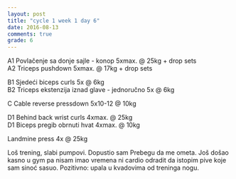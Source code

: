 ```yaml
---
layout: post
title: "cycle 1 week 1 day 6"
date: 2016-08-13
comments: true
grade: 6
---
```


A1 Povlačenje sa donje sajle - konop 5xmax. @ 25kg + drop sets     
A2 Triceps pushdown 5xmax. @ 17kg + drop sets    

B1 Sjedeći biceps curls 5x @ 6kg  
B2 Triceps ekstenzija iznad glave - jednoručno 5x @ 6kg    

C Cable reverse pressdown 5x10-12 @ 10kg     
 
D1 Behind back wrist curls 4xmax. @ 25kg  
D1 Biceps pregib obrnuti hvat 4xmax. @ 10kg     

Landmine press 4x @ 25kg  

Loš trening, slabi pumpovi. Dopustio sam Prebegu da me ometa. Još došao kasno u gym pa nisam imao vremena ni cardio odradit da istopim pive koje sam sinoć sasuo. Pozitivno: upala u kvadovima od treninga nogu.
